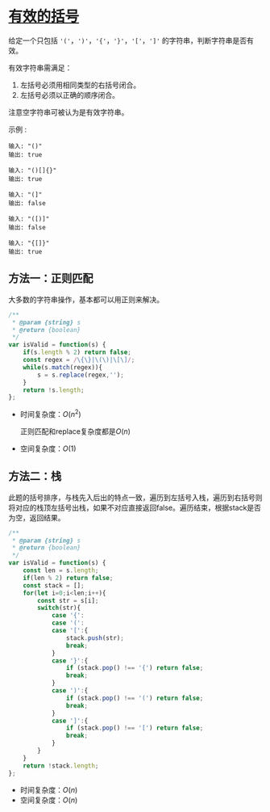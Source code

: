 # [有效的括号](https://leetcode-cn.com/problems/valid-parentheses/)

给定一个只包括 `'('`，`')'`，`'{'`，`'}'`，`'['`，`']'` 的字符串，判断字符串是否有效。

有效字符串需满足：

1. 左括号必须用相同类型的右括号闭合。
2. 左括号必须以正确的顺序闭合。

注意空字符串可被认为是有效字符串。

示例 :

```
输入: "()"
输出: true

输入: "()[]{}"
输出: true

输入: "(]"
输出: false

输入: "([)]"
输出: false

输入: "{[]}"
输出: true
```

## 方法一：正则匹配

大多数的字符串操作，基本都可以用正则来解决。

```javascript
/**
 * @param {string} s
 * @return {boolean}
 */
var isValid = function(s) {
    if(s.length % 2) return false;
    const regex = /\{\}|\(\)|\[\]/;
    while(s.match(regex)){
        s = s.replace(regex,'');
    }
    return !s.length;
};
```

- 时间复杂度：$O(n^2)$

  正则匹配和replace复杂度都是$O(n)$

- 空间复杂度：$O(1)$

## 方法二：栈

此题的括号排序，与栈先入后出的特点一致，遍历到左括号入栈，遍历到右括号则将对应的栈顶左括号出栈，如果不对应直接返回false。遍历结束，根据stack是否为空，返回结果。

```javascript 
/**
 * @param {string} s
 * @return {boolean}
 */
var isValid = function(s) {
    const len = s.length;
    if(len % 2) return false;
    const stack = [];
    for(let i=0;i<len;i++){
        const str = s[i];
        switch(str){
            case '{':
            case '(':
            case '[':{
                stack.push(str);
                break;
            }
            case '}':{
                if (stack.pop() !== '{') return false;
                break;
            }
            case ')':{
                if (stack.pop() !== '(') return false;
                break;
            }
            case ']':{
                if (stack.pop() !== '[') return false;
                break;
            }
        }
    }
    return !stack.length;
};
```

- 时间复杂度：$O(n)$
- 空间复杂度：$O(n)$